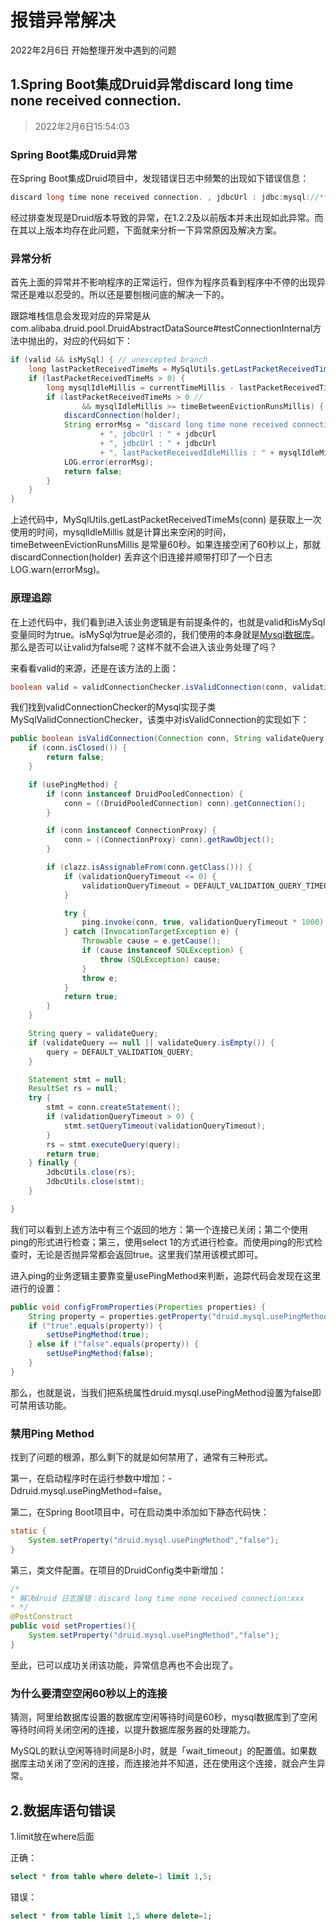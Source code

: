 # 报错异常解决

2022年2月6日 开始整理开发中遇到的问题

## 1.Spring Boot集成Druid异常discard long time none received connection.

> 2022年2月6日15:54:03

### Spring Boot集成Druid异常

在Spring Boot集成Druid项目中，发现错误日志中频繁的出现如下错误信息：

```java
discard long time none received connection. , jdbcUrl : jdbc:mysql://******?useSSL=false&allowPublicKeyRetrieval=true&useUnicode=true&characterEncoding=UTF-8, version : 1.2.3, lastPacketReceivedIdleMillis : 172675
```

经过排查发现是Druid版本导致的异常，在1.2.2及以前版本并未出现如此异常。而在其以上版本均存在此问题，下面就来分析一下异常原因及解决方案。

### 异常分析

首先上面的异常并不影响程序的正常运行，但作为程序员看到程序中不停的出现异常还是难以忍受的。所以还是要刨根问底的解决一下的。

跟踪堆栈信息会发现对应的异常是从com.alibaba.druid.pool.DruidAbstractDataSource#testConnectionInternal方法中抛出的，对应的代码如下：

```java
if (valid && isMySql) { // unexcepted branch
    long lastPacketReceivedTimeMs = MySqlUtils.getLastPacketReceivedTimeMs(conn);
    if (lastPacketReceivedTimeMs > 0) {
        long mysqlIdleMillis = currentTimeMillis - lastPacketReceivedTimeMs;
        if (lastPacketReceivedTimeMs > 0 //
                && mysqlIdleMillis >= timeBetweenEvictionRunsMillis) {
            discardConnection(holder);
            String errorMsg = "discard long time none received connection. "
                    + ", jdbcUrl : " + jdbcUrl
                    + ", jdbcUrl : " + jdbcUrl
                    + ", lastPacketReceivedIdleMillis : " + mysqlIdleMillis;
            LOG.error(errorMsg);
            return false;
        }
    }
}
```

上述代码中，MySqlUtils.getLastPacketReceivedTimeMs(conn) 是获取上一次使用的时间，mysqlIdleMillis 就是计算出来空闲的时间，timeBetweenEvictionRunsMillis 是常量60秒。如果连接空闲了60秒以上，那就discardConnection(holder) 丢弃这个旧连接并顺带打印了一个日志LOG.warn(errorMsg)。

### 原理追踪

在上述代码中，我们看到进入该业务逻辑是有前提条件的，也就是valid和isMySql变量同时为true。isMySql为true是必须的，我们使用的本身就是[Mysql](https://cloud.tencent.com/product/cdb?from=10680)[数据库](https://cloud.tencent.com/solution/database?from=10680)。那么是否可以让valid为false呢？这样不就不会进入该业务处理了吗？

来看看valid的来源，还是在该方法的上面：

```java
boolean valid = validConnectionChecker.isValidConnection(conn, validationQuery, validationQueryTimeout);
```

我们找到validConnectionChecker的Mysql实现子类MySqlValidConnectionChecker，该类中对isValidConnection的实现如下：

```java
public boolean isValidConnection(Connection conn, String validateQuery, int validationQueryTimeout) throws Exception {
    if (conn.isClosed()) {
        return false;
    }

    if (usePingMethod) {
        if (conn instanceof DruidPooledConnection) {
            conn = ((DruidPooledConnection) conn).getConnection();
        }

        if (conn instanceof ConnectionProxy) {
            conn = ((ConnectionProxy) conn).getRawObject();
        }

        if (clazz.isAssignableFrom(conn.getClass())) {
            if (validationQueryTimeout <= 0) {
                validationQueryTimeout = DEFAULT_VALIDATION_QUERY_TIMEOUT;
            }

            try {
                ping.invoke(conn, true, validationQueryTimeout * 1000);
            } catch (InvocationTargetException e) {
                Throwable cause = e.getCause();
                if (cause instanceof SQLException) {
                    throw (SQLException) cause;
                }
                throw e;
            }
            return true;
        }
    }

    String query = validateQuery;
    if (validateQuery == null || validateQuery.isEmpty()) {
        query = DEFAULT_VALIDATION_QUERY;
    }

    Statement stmt = null;
    ResultSet rs = null;
    try {
        stmt = conn.createStatement();
        if (validationQueryTimeout > 0) {
            stmt.setQueryTimeout(validationQueryTimeout);
        }
        rs = stmt.executeQuery(query);
        return true;
    } finally {
        JdbcUtils.close(rs);
        JdbcUtils.close(stmt);
    }

}
```

我们可以看到上述方法中有三个返回的地方：第一个连接已关闭；第二个使用ping的形式进行检查；第三，使用select 1的方式进行检查。而使用ping的形式检查时，无论是否抛异常都会返回true。这里我们禁用该模式即可。

进入ping的业务逻辑主要靠变量usePingMethod来判断，追踪代码会发现在这里进行的设置：

```java
public void configFromProperties(Properties properties) {
    String property = properties.getProperty("druid.mysql.usePingMethod");
    if ("true".equals(property)) {
        setUsePingMethod(true);
    } else if ("false".equals(property)) {
        setUsePingMethod(false);
    }
}
```

那么，也就是说，当我们把系统属性druid.mysql.usePingMethod设置为false即可禁用该功能。

### 禁用Ping Method

找到了问题的根源，那么剩下的就是如何禁用了，通常有三种形式。

第一，在启动程序时在运行参数中增加：-Ddruid.mysql.usePingMethod=false。

第二，在Spring Boot项目中，可在启动类中添加如下静态代码快：

```java
static {
    System.setProperty("druid.mysql.usePingMethod","false");
}
```

第三，类文件配置。在项目的DruidConfig类中新增加：

```java
/*
* 解决druid 日志报错：discard long time none received connection:xxx
* */
@PostConstruct
public void setProperties(){
    System.setProperty("druid.mysql.usePingMethod","false");
}
```

至此，已可以成功关闭该功能，异常信息再也不会出现了。

### 为什么要清空空闲60秒以上的连接

猜测，阿里给数据库设置的数据库空闲等待时间是60秒，mysql数据库到了空闲等待时间将关闭空闲的连接，以提升数据库服务器的处理能力。

MySQL的默认空闲等待时间是8小时，就是「wait_timeout」的配置值。如果数据库主动关闭了空闲的连接，而连接池并不知道，还在使用这个连接，就会产生异常。





## 2.数据库语句错误

1.limit放在where后面

正确：

```sql
select * from table where delete=1 limit 1,5;
```

错误：

```sql
select * from table limit 1,5 where delete=1;
```



